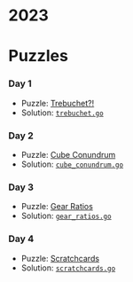# 2023

# Puzzles

### Day 1
* Puzzle: [Trebuchet?!](https://adventofcode.com/2023/day/1)
* Solution: [`trebuchet.go`](day-01/trebuchet.go)

### Day 2
* Puzzle: [Cube Conundrum](https://adventofcode.com/2023/day/2)
* Solution: [`cube_conundrum.go`](day-02/cube_conundrum.go)

### Day 3
* Puzzle: [Gear Ratios](https://adventofcode.com/2023/day/3)
* Solution: [`gear_ratios.go`](day-03/gear_ratios.go)

### Day 4
* Puzzle: [Scratchcards](https://adventofcode.com/2023/day/4)
* Solution: [`scratchcards.go`](day-04/scratchcards.go)
